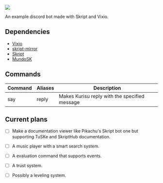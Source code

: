 ![](https://i.imgur.com/qk1UUEn.png)

An example discord bot made with Skript and Vixio.

## Dependencies

 * [Vixio](http://vixio.space/download/)
 * [skript-mirror](https://github.com/btk5h/skript-mirror/releases)
 * [Skript](https://github.com/bensku/Skript/releases)
 * [MundoSK](https://github.com/MundoSK/MundoSK/blob/development/MundoSK.jar)

## Commands

Command | Aliases | Description 
------------ | ------------- | -------------
say | reply | Makes Kurisu reply with the specified message

## Current plans

- [ ] Make a documentation viewer like Pikachu's Skript bot one but supporting TuSKe and SkriptHub documentation.
- [ ] A music player with a smart search system.
- [ ] A evaluation command that supports events.
- [ ] A trust system.
- [ ] Possibly a leveling system.

